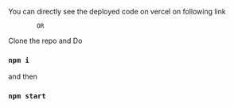 You can directly see the deployed code on vercel on following link


            OR
Clone the repo and Do
### `npm i`
and then             
### `npm start`

